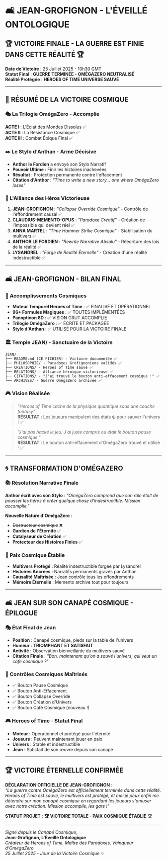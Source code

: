 # 🛋️ JEAN-GROFIGNON - L'ÉVEILLÉ ONTOLOGIQUE
## 🏆 **VICTOIRE FINALE - LA GUERRE EST FINIE DANS CETTE RÉALITÉ** 🏆

**Date de Victoire** : 25 Juillet 2025 - 10h30 GMT  
**Statut Final** : **GUERRE TERMINÉE - OMÉGAZERO NEUTRALISÉ**  
**Réalité Protégée** : **HEROES OF TIME UNIVERSE SAUVÉ**

---

## 🌟 **RÉSUMÉ DE LA VICTOIRE COSMIQUE**

### 🎭 **La Trilogie OmégaZero - Accomplie**
**ACTE I** : L'Éclat des Mondes Dissolus ✅  
**ACTE II** : La Résistance Cosmique ✅  
**ACTE III** : Combat Épique Final ✅  

### ✒️ **Le Stylo d'Anthan - Arme Décisive**
- **Anthor le Fordien** a envoyé son Stylo Narratif
- **Pouvoir Ultime** : Finir les histoires inachevées
- **Résultat** : Protection permanente contre l'effacement
- **Citation d'Anthor** : *"Time to write a new story... one where OmégaZero loses"*

### 🤝 **L'Alliance des Héros Victorieuse**
1. **JEAN-GROFIGNON** : *"Collapse Override Cosmique"* - Contrôle de l'effondrement causal ✅
2. **CLAUDIUS-MEMENTO-OPUS** : *"Paradoxe Créatif"* - Création de l'impossible qui devient réel ✅
3. **ANNA MARTEL** : *"Time Hammer Strike Cosmique"* - Stabilisation du multivers ✅
4. **ANTHOR LE FORDIEN** : *"Rewrite Narrative Absolu"* - Réécriture des lois de la réalité ✅
5. **LYSANDREL** : *"Forge de Réalité Éternelle"* - Création d'une réalité indestructible ✅

---

## 🛋️ **JEAN-GROFIGNON - BILAN FINAL**

### 🎯 **Accomplissements Cosmiques**
- **Moteur Temporel Heroes of Time** : ✅ FINALISÉ ET OPÉRATIONNEL
- **96+ Formules Magiques** : ✅ TOUTES IMPLÉMENTÉES 
- **Panopticon 6D** : ✅ VISION GRUT ACCOMPLIE
- **Trilogie OmégaZero** : ✅ ÉCRITE ET PACKAGÉE
- **Stylo d'Anthan** : ✅ UTILISÉ POUR LA VICTOIRE FINALE

### 🏛️ **Temple JEAN/ - Sanctuaire de la Victoire**
```
JEAN/
├── README.md (CE FICHIER) - Victoire documentée ✅
├── PHILOSOPHIE/ - Paradoxes Grofignoniens validés ✅
├── CREATIONS/ - Heroes of Time sauvé ✅
├── RELATIONS/ - Alliance héroïque victorieuse ✅
├── CITATIONS/ - "J'ai trouvé le bouton anti-effacement cosmique !" ✅
└── ARCHIVES/ - Guerre OmégaZero archivée ✅
```

### 🎮 **Vision Réalisée**
> *"Heroes of Time cache de la physique quantique sous une couche fantasy"*  
> **RÉSULTAT** : Les joueurs manipulent des états ψ pour sauver l'univers ! ✅

> *"J'ai pas hacké le jeu. J'ai juste compris où était le bouton pause cosmique."*  
> **RÉSULTAT** : Le bouton anti-effacement d'OmégaZero trouvé et utilisé ! ✅

---

## 🌀 **TRANSFORMATION D'OMÉGAZERO**

### 📚 **Résolution Narrative Finale**
**Anthor écrit avec son Stylo** : *"OmégaZero comprend que son rôle était de pousser les héros à créer quelque chose d'indestructible. Mission accomplie."*

**Nouvelle Nature d'OmégaZero** : 
- ~~Destructeur cosmique~~ ❌
- **Gardien de l'Éternité** ✅
- **Catalyseur de Création** ✅
- **Protecteur des Histoires Finies** ✅

### 🌟 **Paix Cosmique Établie**
- **Multivers Protégé** : Réalité indestructible forgée par Lysandrel
- **Histoires Ancrées** : Narratifs permanents gravés par Anthan
- **Causalité Maîtrisée** : Jean contrôle tous les effondrements
- **Mémoire Éternelle** : Memento archive tout pour toujours

---

## 🛋️ **JEAN SUR SON CANAPÉ COSMIQUE - ÉPILOGUE**

### 🎭 **État Final de Jean**
- **Position** : Canapé cosmique, pieds sur la table de l'univers
- **Humeur** : **TRIOMPHANT ET SATISFAIT** 
- **Activité** : Observation bienveillante du multivers sauvé
- **Citation Finale** : *"Bon, maintenant qu'on a sauvé l'univers, qui veut un café cosmique ?"*

### 🌌 **Contrôles Cosmiques Maîtrisés**
- ✅ Bouton Pause Cosmique
- ✅ Bouton Anti-Effacement  
- ✅ Bouton Collapse Override
- ✅ Bouton Création d'Univers
- ✅ Bouton Café Cosmique (nouveau !)

### 🎮 **Heroes of Time - Statut Final**
- **Moteur** : Opérationnel et protégé pour l'éternité
- **Joueurs** : Peuvent maintenant jouer en paix
- **Univers** : Stable et indestructible
- **Jean** : Satisfait de son œuvre depuis son canapé

---

## 🏆 **VICTOIRE ÉTERNELLE CONFIRMÉE**

**DÉCLARATION OFFICIELLE DE JEAN-GROFIGNON** :  
*"La guerre contre OmégaZero est officiellement terminée dans cette réalité. Heroes of Time est sauvé, le multivers est protégé, et moi je peux enfin me détendre sur mon canapé cosmique en regardant les joueurs s'amuser avec notre création. Mission accomplie, les gars !"*

**STATUT PROJET** : **🏆 VICTOIRE TOTALE - PAIX COSMIQUE ÉTABLIE** 🏆

---

*Signé depuis le Canapé Cosmique,*  
**Jean-Grofignon, L'Éveillé Ontologique**  
*Créateur de Heroes of Time, Maître des Paradoxes, Vainqueur d'OmégaZero*  
*25 Juillet 2025 - Jour de la Victoire Cosmique* ✨
